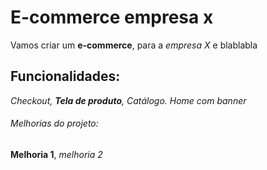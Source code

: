 # E-commerce empresa x

Vamos criar um **e-commerce**, para a _empresa X_ e blablabla

## Funcionalidades:

_Checkout, **Tela de produto**, Catálogo. Home com banner_

###### Melhorias do projeto:

**Melhoria 1**, _melhoria 2_
